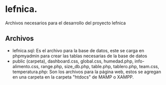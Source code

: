 # lefnica.
Archivos necesarios para el desarrollo del proyecto lefnica

## Archivos

- lefnica.sql: Es el archivo para la base de datos, este se carga en phpmyadmin para crear las tablas necesarias de la base de datos
- public (carpeta), dashboard.css, global.css, humedad.php, info-alimento.css, range.php, size_db.php, table.php, tablero.php, team.css, temperatura.php: Son los archivos para la página web, estos se agregan en una carpeta en la carpeta "htdocs" de MAMP o XAMPP.
